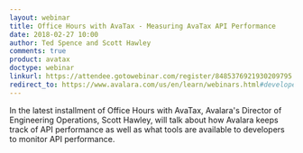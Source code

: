 ```yaml
---
layout: webinar
title: Office Hours with AvaTax - Measuring AvaTax API Performance
date: 2018-02-27 10:00
author: Ted Spence and Scott Hawley
comments: true
product: avatax
doctype: webinar
linkurl: https://attendee.gotowebinar.com/register/8485376921930209795
redirect_to: https://www.avalara.com/us/en/learn/webinars.html#developerwebinars
---
```


In the latest installment of Office Hours with AvaTax, Avalara's Director of Engineering Operations, Scott Hawley, will talk about how Avalara keeps track of API performance as well as what tools are available to developers to monitor API performance.

